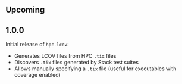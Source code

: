 ## Upcoming

## 1.0.0

Initial release of `hpc-lcov`:

* Generates LCOV files from HPC `.tix` files
* Discovers `.tix` files generated by Stack test suites
* Allows manually specifying a `.tix` file (useful for executables with coverage enabled)
